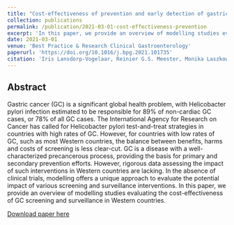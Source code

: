 ```yaml
---
title: "Cost-effectiveness of prevention and early detection of gastric cancer in Western countries"
collection: publications
permalink: /publication/2021-03-01-cost-effectiveness-prevention
excerpt: 'In this paper, we provide an overview of modelling studies evaluating the cost-effectiveness of gastric cancer screening and surveillance in Western countries.'
date: 2021-03-01
venue: 'Best Practice & Research Clinical Gastroenterology'
paperurl: 'https://doi.org/10.1016/j.bpg.2021.101735'
citation: 'Iris Lansdorp-Vogelaar, Reinier G.S. Meester, Monika Laszkowska, Fernando Alarid Escudero, Zachary J. Ward, Jennifer M. Yeh, Cost-effectiveness of prevention and early detection of gastric cancer in Western countries, Best Practice & Research Clinical Gastroenterology, Volumes 50–51, 2021, 101735, ISSN 1521-6918, https://doi.org/10.1016/j.bpg.2021.101735.'
---
```

## Abstract
Gastric cancer (GC) is a significant global health problem, with Helicobacter pylori infection estimated to be responsible for 89% of non-cardiac GC cases, or 78% of all GC cases. The International Agency for Research on Cancer has called for Helicobacter pylori test-and-treat strategies in countries with high rates of GC. However, for countries with low rates of GC, such as most Western countries, the balance between benefits, harms and costs of screening is less clear-cut. GC is a disease with a well-characterized precancerous process, providing the basis for primary and secondary prevention efforts. However, rigorous data assessing the impact of such interventions in Western countries are lacking. In the absence of clinical trials, modelling offers a unique approach to evaluate the potential impact of various screening and surveillance interventions. In this paper, we provide an overview of modelling studies evaluating the cost-effectiveness of GC screening and surveillance in Western countries.

[Download paper here](https://doi.org/10.1016/j.bpg.2021.101735)